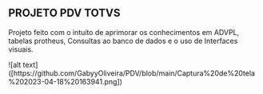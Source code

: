 ## PROJETO PDV TOTVS

<p> Projeto feito com o intuíto de aprimorar os conhecimentos em ADVPL, tabelas protheus, Consultas ao banco de dados e o uso de Interfaces visuais.</p>
![alt text]([https://github.com/GabyyOliveira/PDV/blob/main/Captura%20de%20tela%202023-04-18%20163941.png])
